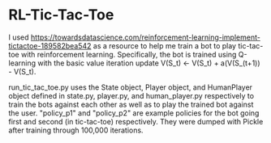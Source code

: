 # RL-Tic-Tac-Toe

I used https://towardsdatascience.com/reinforcement-learning-implement-tictactoe-189582bea542 as a resource to help me train a bot to play tic-tac-toe with reinforcement learning. Specifically, the bot is trained using Q-learning with the basic value iteration update V(S_t) <- V(S_t) + a(V(S_(t+1)) - V(S_t). 

run_tic_tac_toe.py uses the State object, Player object, and HumanPlayer object defined in state.py, player.py, and human_player.py respectively to train the bots against each other as well as to play the trained bot against the user. "policy_p1" and "policy_p2" are example policies for the bot going first and second (in tic-tac-toe) respectively. They were dumped with Pickle after training through 100,000 iterations.     
